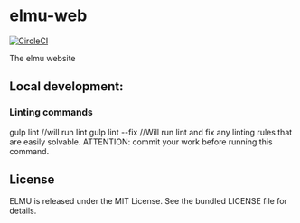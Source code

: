 # elmu-web

[![CircleCI](https://circleci.com/gh/elmu/elmu-web.svg?style=svg)](https://circleci.com/gh/elmu/elmu-web)

The elmu website

## Local development:

### Linting commands

gulp lint //will run lint
gulp lint --fix //Will run lint and fix any linting rules that are easily solvable. ATTENTION: commit your work before running this command.

## License

ELMU is released under the MIT License. See the bundled LICENSE file for details.
